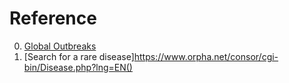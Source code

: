# Reference

0. [Global Outbreaks](https://preventepidemics.org/map/?=undefined)
0. [Search for a rare disease]https://www.orpha.net/consor/cgi-bin/Disease.php?lng=EN()

